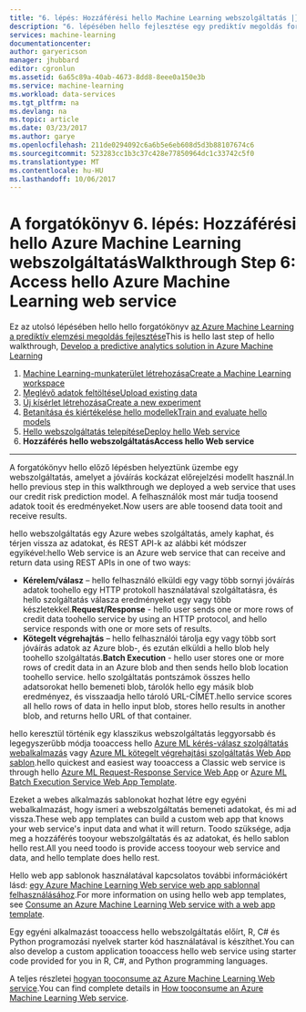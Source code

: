 ```yaml
---
title: "6. lépés: Hozzáférési hello Machine Learning webszolgáltatás |} Microsoft Docs"
description: "6. lépésében hello fejlesztése egy prediktív megoldás forgatókönyv: egy aktív Azure Machine Learning Web service eléréséhez."
services: machine-learning
documentationcenter: 
author: garyericson
manager: jhubbard
editor: cgronlun
ms.assetid: 6a65c89a-40ab-4673-8dd8-8eee0a150e3b
ms.service: machine-learning
ms.workload: data-services
ms.tgt_pltfrm: na
ms.devlang: na
ms.topic: article
ms.date: 03/23/2017
ms.author: garye
ms.openlocfilehash: 211de0294092c6a6b5e6eb608d5d3b88107674c6
ms.sourcegitcommit: 523283cc1b3c37c428e77850964dc1c33742c5f0
ms.translationtype: MT
ms.contentlocale: hu-HU
ms.lasthandoff: 10/06/2017
---
```

# <a name="walkthrough-step-6-access-hello-azure-machine-learning-web-service"></a><span data-ttu-id="88209-103">A forgatókönyv 6. lépés: Hozzáférési hello Azure Machine Learning webszolgáltatás</span><span class="sxs-lookup"><span data-stu-id="88209-103">Walkthrough Step 6: Access hello Azure Machine Learning web service</span></span>

<span data-ttu-id="88209-104">Ez az utolsó lépésében hello hello forgatókönyv [az Azure Machine Learning a prediktív elemzési megoldás fejlesztése](machine-learning-walkthrough-develop-predictive-solution.md)</span><span class="sxs-lookup"><span data-stu-id="88209-104">This is hello last step of hello walkthrough, [Develop a predictive analytics solution in Azure Machine Learning](machine-learning-walkthrough-develop-predictive-solution.md)</span></span>

1. [<span data-ttu-id="88209-105">Machine Learning-munkaterület létrehozása</span><span class="sxs-lookup"><span data-stu-id="88209-105">Create a Machine Learning workspace</span></span>](machine-learning-walkthrough-1-create-ml-workspace.md)
2. [<span data-ttu-id="88209-106">Meglévő adatok feltöltése</span><span class="sxs-lookup"><span data-stu-id="88209-106">Upload existing data</span></span>](machine-learning-walkthrough-2-upload-data.md)
3. [<span data-ttu-id="88209-107">Új kísérlet létrehozása</span><span class="sxs-lookup"><span data-stu-id="88209-107">Create a new experiment</span></span>](machine-learning-walkthrough-3-create-new-experiment.md)
4. [<span data-ttu-id="88209-108">Betanítása és kiértékelése hello modellek</span><span class="sxs-lookup"><span data-stu-id="88209-108">Train and evaluate hello models</span></span>](machine-learning-walkthrough-4-train-and-evaluate-models.md)
5. [<span data-ttu-id="88209-109">Hello webszolgáltatás telepítése</span><span class="sxs-lookup"><span data-stu-id="88209-109">Deploy hello Web service</span></span>](machine-learning-walkthrough-5-publish-web-service.md)
6. <span data-ttu-id="88209-110">**Hozzáférés hello webszolgáltatás**</span><span class="sxs-lookup"><span data-stu-id="88209-110">**Access hello Web service**</span></span>

- - -
<span data-ttu-id="88209-111">A forgatókönyv hello előző lépésben helyeztünk üzembe egy webszolgáltatás, amelyet a jóváírás kockázat előrejelzési modellt használ.</span><span class="sxs-lookup"><span data-stu-id="88209-111">In hello previous step in this walkthrough we deployed a web service that uses our credit risk prediction model.</span></span> <span data-ttu-id="88209-112">A felhasználók most már tudja toosend adatok tooit és eredményeket.</span><span class="sxs-lookup"><span data-stu-id="88209-112">Now users are able toosend data tooit and receive results.</span></span> 

<span data-ttu-id="88209-113">hello webszolgáltatás egy Azure webes szolgáltatás, amely kaphat, és térjen vissza az adatokat, és REST API-k az alábbi két módszer egyikével:</span><span class="sxs-lookup"><span data-stu-id="88209-113">hello Web service is an Azure web service that can receive and return data using REST APIs in one of two ways:</span></span>  

* <span data-ttu-id="88209-114">**Kérelem/válasz** – hello felhasználó elküldi egy vagy több sornyi jóváírás adatok toohello egy HTTP protokoll használatával szolgáltatásra, és hello szolgáltatás válasza eredményeket egy vagy több készletekkel.</span><span class="sxs-lookup"><span data-stu-id="88209-114">**Request/Response** - hello user sends one or more rows of credit data toohello service by using an HTTP protocol, and hello service responds with one or more sets of results.</span></span>
* <span data-ttu-id="88209-115">**Kötegelt végrehajtás** – hello felhasználói tárolja egy vagy több sort jóváírás adatok az Azure blob-, és ezután elküldi a hello blob hely toohello szolgáltatás.</span><span class="sxs-lookup"><span data-stu-id="88209-115">**Batch Execution** - hello user stores one or more rows of credit data in an Azure blob and then sends hello blob location toohello service.</span></span> <span data-ttu-id="88209-116">hello szolgáltatás pontszámok összes hello adatsorokat hello bemeneti blob, tárolók hello egy másik blob eredményez, és visszaadja hello tároló URL-CÍMÉT.</span><span class="sxs-lookup"><span data-stu-id="88209-116">hello service scores all hello rows of data in hello input blob, stores hello results in another blob, and returns hello URL of that container.</span></span>  

<span data-ttu-id="88209-117">hello keresztül történik egy klasszikus webszolgáltatás leggyorsabb és legegyszerűbb módja tooaccess hello [Azure ML kérés-válasz szolgáltatás webalkalmazás](https://azure.microsoft.com/marketplace/partners/microsoft/azuremlaspnettemplateforrrs/) vagy [Azure ML kötegelt végrehajtási szolgáltatás Web App sablon](https://azure.microsoft.com/marketplace/partners/microsoft/azuremlbeswebapptemplate/).</span><span class="sxs-lookup"><span data-stu-id="88209-117">hello quickest and easiest way tooaccess a Classic web service is through hello [Azure ML Request-Response Service Web App](https://azure.microsoft.com/marketplace/partners/microsoft/azuremlaspnettemplateforrrs/) or [Azure ML Batch Execution Service Web App Template](https://azure.microsoft.com/marketplace/partners/microsoft/azuremlbeswebapptemplate/).</span></span>

<span data-ttu-id="88209-118">Ezeket a webes alkalmazás sablonokat hozhat létre egy egyéni webalkalmazást, hogy ismeri a webszolgáltatás bemeneti adatokat, és mi ad vissza.</span><span class="sxs-lookup"><span data-stu-id="88209-118">These web app templates can build a custom web app that knows your web service's input data and what it will return.</span></span> <span data-ttu-id="88209-119">Toodo szüksége, adja meg a hozzáférés tooyour webszolgáltatás és az adatokat, és hello sablon hello rest.</span><span class="sxs-lookup"><span data-stu-id="88209-119">All you need toodo is provide access tooyour web service and data, and hello template does hello rest.</span></span>

<span data-ttu-id="88209-120">Hello web app sablonok használatával kapcsolatos további információkért lásd: [egy Azure Machine Learning Web service web app sablonnal felhasználásához](machine-learning-consume-web-service-with-web-app-template.md).</span><span class="sxs-lookup"><span data-stu-id="88209-120">For more information on using hello web app templates, see [Consume an Azure Machine Learning Web service with a web app template](machine-learning-consume-web-service-with-web-app-template.md).</span></span>

<span data-ttu-id="88209-121">Egy egyéni alkalmazást tooaccess hello webszolgáltatás előírt, R, C# és Python programozási nyelvek starter kód használatával is készíthet.</span><span class="sxs-lookup"><span data-stu-id="88209-121">You can also develop a custom application tooaccess hello web service using starter code provided for you in R, C#, and Python programming languages.</span></span>

<span data-ttu-id="88209-122">A teljes részletei [hogyan tooconsume az Azure Machine Learning Web service](machine-learning-consume-web-services.md).</span><span class="sxs-lookup"><span data-stu-id="88209-122">You can find complete details in [How tooconsume an Azure Machine Learning Web service](machine-learning-consume-web-services.md).</span></span>

